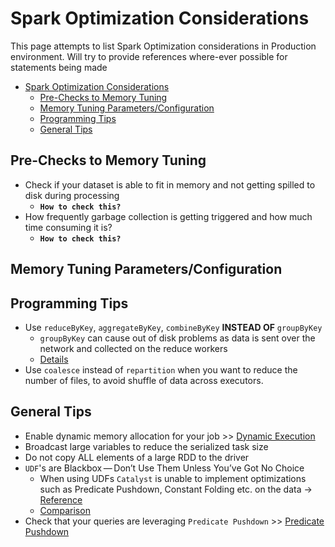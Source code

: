 # Spark Optimization Considerations

This page attempts to list Spark Optimization considerations in Production environment. Will try to provide references where-ever possible for statements being made

- [Spark Optimization Considerations](#spark-optimization-considerations)
  - [Pre-Checks to Memory Tuning](#pre-checks-to-memory-tuning)
  - [Memory Tuning Parameters/Configuration](#memory-tuning-parametersconfiguration)
  - [Programming Tips](#programming-tips)
  - [General Tips](#general-tips)

## Pre-Checks to Memory Tuning

- Check if your dataset is able to fit in memory and not getting spilled to disk during processing
  - **`How to check this?`**
- How frequently garbage collection is getting triggered and how much time consuming it is?
  - **`How to check this?`**

## Memory Tuning Parameters/Configuration

## Programming Tips

- Use `reduceByKey`, `aggregateByKey`, `combineByKey` **INSTEAD OF** `groupByKey`
  - `groupByKey` can cause out of disk problems as data is sent over the network and collected on the reduce workers
  - [Details](spark-concepts.md#groupbykey-reducebykey-aggregatebykey-combinebykey)
- Use `coalesce` instead of `repartition` when you want to reduce the number of files, to avoid shuffle of data across executors.

## General Tips

- Enable dynamic memory allocation for your job >> [Dynamic Execution](spark-concepts.md#dynamic-allocation)
- Broadcast large variables to reduce the serialized task size
- Do not copy ALL elements of a large RDD to the driver
- `UDF`'s are Blackbox — Don’t Use Them Unless You’ve Got No Choice
  - When using UDFs `Catalyst` is unable to implement optimizations such as Predicate Pushdown, Constant Folding etc. on the data -> [Reference](https://jaceklaskowski.gitbooks.io/mastering-spark-sql/spark-sql-udfs-blackbox.html)
  - [Comparison](https://stackoverflow.com/a/49103325/5679728)
- Check that your queries are leveraging `Predicate Pushdown` >> [Predicate Pushdown](spark-concepts.md#predicate-pushdown)
